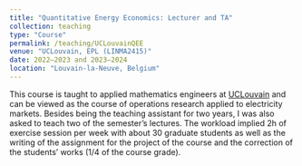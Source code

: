 ```yaml
---
title: "Quantitative Energy Economics: Lecturer and TA"
collection: teaching
type: "Course"
permalink: /teaching/UCLouvainQEE
venue: "UCLouvain, EPL (LINMA2415)"
date: 2022–2023 and 2023–2024
location: "Louvain-la-Neuve, Belgium"
---
```


This course is taught to applied mathematics engineers at [UCLouvain](https://uclouvain.be/cours-2025-linma2415) and can be viewed as the course of operations research applied to electricity markets. Besides being the teaching assistant for two years, I was also asked to teach two of the semester’s lectures.
The workload implied 2h of exercise session per week with about 30 graduate students as well as the writing of the assignment for the project of the course and the correction of the students’ works (1/4 of the course grade).
